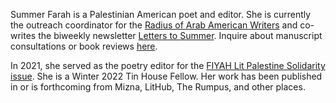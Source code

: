 Summer Farah is a Palestinian American poet and editor. She is currently the outreach coordinator for the [Radius of Arab American Writers](https://arabamericanwriters.org/) and co-writes the biweekly newsletter [Letters to Summer](https://letterstosummer.com). Inquire about manuscript consultations or book reviews [here](https://summerfarah.com/contact).

In 2021, she served as the poetry editor for the [FIYAH Lit Palestine Solidarity issue](https://www.fiyahlitmag.com/the-palestine-solidarity-issue/). She is a Winter 2022 Tin House Fellow. Her work has been published in or is forthcoming from Mizna, LitHub, The Rumpus, and other places. 
